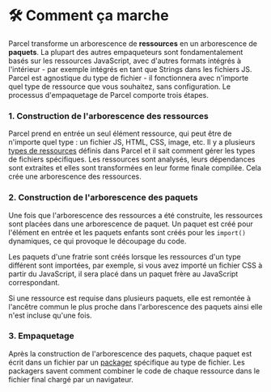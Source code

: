# 🛠 Comment ça marche

Parcel transforme un arborescence de **ressources** en un arborescence de **paquets**. La plupart des autres empaqueteurs sont fondamentalement basés sur les ressources JavaScript, avec d'autres formats intégrés à l'intérieur - par exemple intégrés en tant que Strings dans les fichiers JS. Parcel est agnostique du type de fichier - il fonctionnera avec n'importe quel type de ressource que vous souhaitez, sans configuration. Le processus d'empaquetage de Parcel comporte trois étapes.

### 1. Construction de l'arborescence des ressources

Parcel prend en entrée un seul élément ressource, qui peut être de n'importe quel type : un fichier JS, HTML, CSS, image, etc. Il y a plusieurs [types de ressources](asset_types.html) définis dans Parcel et il sait comment gérer les types de fichiers spécifiques. Les ressources sont analysés, leurs dépendances sont extraites et elles sont transformées en leur forme finale compilée. Cela crée une arborescence des ressources.

### 2. Construction de l'arborescence des paquets

Une fois que l'arborescence des ressources a été construite, les ressources sont placées dans une arborescence de paquet. Un paquet est créé pour l'élément en entrée et les paquets enfants sont créés pour les `import()` dynamiques, ce qui provoque le découpage du code.

Les paquets d'une fratrie sont créés lorsque les ressources d'un type différent sont importées, par exemple, si vous avez importé un fichier CSS à partir du JavaScript, il sera placé dans un paquet frère au JavaScript correspondant.

Si une ressource est requise dans plusieurs paquets, elle est remontée à l'ancêtre commun le plus proche dans l'arborescence des paquets ainsi elle n'est incluse qu'une fois.

### 3. Empaquetage

Après la construction de l'arborescence des paquets, chaque paquet est écrit dans un fichier par un [packager](packagers.html) spécifique au type de fichier. Les packagers savent comment combiner le code de chaque ressource dans le fichier final chargé par un navigateur.
